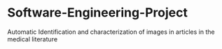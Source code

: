 Software-Engineering-Project
============================

Automatic Identification and characterization of images in articles in the medical literature
